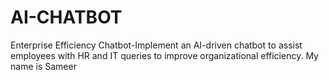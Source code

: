 # AI-CHATBOT
Enterprise Efficiency Chatbot-Implement an AI-driven chatbot to assist employees with HR and IT queries to improve organizational efficiency.
My name is Sameer

